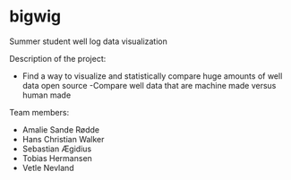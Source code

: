 # bigwig
Summer student well log data visualization

Description of the project:
- Find a way to visualize and statistically compare huge amounts of well data open source
-Compare well data that are machine made versus human made

Team members:
- Amalie Sande Rødde
- Hans Christian Walker
- Sebastian Ægidius
- Tobias Hermansen
- Vetle Nevland

